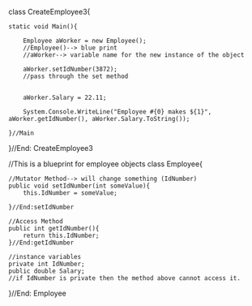 
class CreateEmployee3{
    
    static void Main(){
        
        Employee aWorker = new Employee();
        //Employee()--> blue print
        //aWorker--> variable name for the new instance of the object
        
        aWorker.setIdNumber(3872);
        //pass through the set method
        
        
        aWorker.Salary = 22.11;
        
        System.Console.WriteLine("Employee #{0} makes ${1}", aWorker.getIdNumber(), aWorker.Salary.ToString());

    }//Main
}//End: CreateEmployee3

//This is a blueprint for employee objects
class Employee{
    
    //Mutator Method--> will change something (IdNumber)
    public void setIdNumber(int someValue){
        this.IdNumber = someValue;
        
    }//End:setIdNumber
    
    //Access Method
    public int getIdNumber(){
        return this.IdNumber;
    }//End:getIdNumber
    
    //instance variables
    private int IdNumber;
    public double Salary;
    //if IdNumber is private then the method above cannot access it.
    
}//End: Employee
